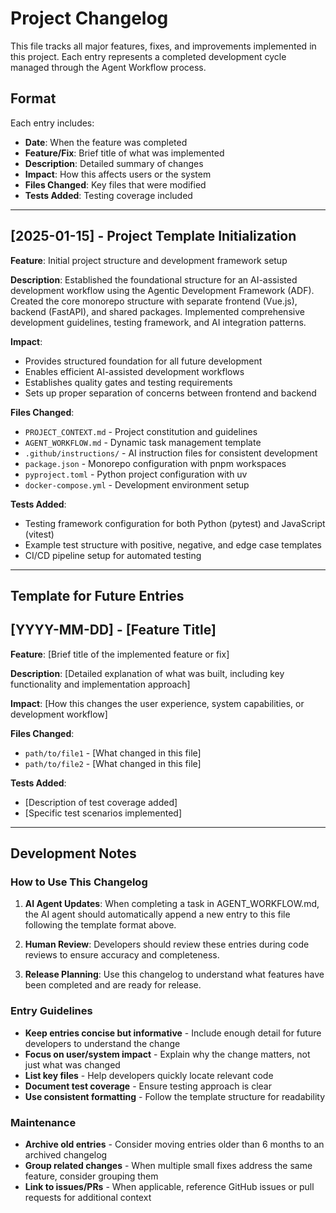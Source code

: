 # Project Changelog

This file tracks all major features, fixes, and improvements implemented in this project. Each entry represents a completed development cycle managed through the Agent Workflow process.

## Format
Each entry includes:
- **Date**: When the feature was completed
- **Feature/Fix**: Brief title of what was implemented
- **Description**: Detailed summary of changes
- **Impact**: How this affects users or the system
- **Files Changed**: Key files that were modified
- **Tests Added**: Testing coverage included

---

## [2025-01-15] - Project Template Initialization

**Feature**: Initial project structure and development framework setup

**Description**: 
Established the foundational structure for an AI-assisted development workflow using the Agentic Development Framework (ADF). Created the core monorepo structure with separate frontend (Vue.js), backend (FastAPI), and shared packages. Implemented comprehensive development guidelines, testing framework, and AI integration patterns.

**Impact**: 
- Provides structured foundation for all future development
- Enables efficient AI-assisted development workflows
- Establishes quality gates and testing requirements
- Sets up proper separation of concerns between frontend and backend

**Files Changed**:
- `PROJECT_CONTEXT.md` - Project constitution and guidelines
- `AGENT_WORKFLOW.md` - Dynamic task management template
- `.github/instructions/` - AI instruction files for consistent development
- `package.json` - Monorepo configuration with pnpm workspaces
- `pyproject.toml` - Python project configuration with uv
- `docker-compose.yml` - Development environment setup

**Tests Added**:
- Testing framework configuration for both Python (pytest) and JavaScript (vitest)
- Example test structure with positive, negative, and edge case templates
- CI/CD pipeline setup for automated testing

---

## Template for Future Entries

## [YYYY-MM-DD] - [Feature Title]

**Feature**: [Brief title of the implemented feature or fix]

**Description**: 
[Detailed explanation of what was built, including key functionality and implementation approach]

**Impact**: 
[How this changes the user experience, system capabilities, or development workflow]

**Files Changed**:
- `path/to/file1` - [What changed in this file]
- `path/to/file2` - [What changed in this file]

**Tests Added**:
- [Description of test coverage added]
- [Specific test scenarios implemented]

---

## Development Notes

### How to Use This Changelog

1. **AI Agent Updates**: When completing a task in AGENT_WORKFLOW.md, the AI agent should automatically append a new entry to this file following the template format above.

2. **Human Review**: Developers should review these entries during code reviews to ensure accuracy and completeness.

3. **Release Planning**: Use this changelog to understand what features have been completed and are ready for release.

### Entry Guidelines

- **Keep entries concise but informative** - Include enough detail for future developers to understand the change
- **Focus on user/system impact** - Explain why the change matters, not just what was changed  
- **List key files** - Help developers quickly locate relevant code
- **Document test coverage** - Ensure testing approach is clear
- **Use consistent formatting** - Follow the template structure for readability

### Maintenance

- **Archive old entries** - Consider moving entries older than 6 months to an archived changelog
- **Group related changes** - When multiple small fixes address the same feature, consider grouping them
- **Link to issues/PRs** - When applicable, reference GitHub issues or pull requests for additional context